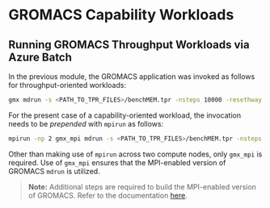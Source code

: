 # GROMACS Capability Workloads 

## Running GROMACS Throughput Workloads via Azure Batch 

In the previous module, the GROMACS application was invoked as follows for throughput-oriented workloads:

```bash
gmx mdrun -s <PATH_TO_TPR_FILES>/benchMEM.tpr -nsteps 10000 -resethway -cpt 1440   
```

For the present case of a capability-oriented workload, the invocation needs to be _prepended_ with `mpirun` as follows:

```bash
mpirun -np 2 gmx_mpi mdrun -s <PATH_TO_TPR_FILES>/benchMEM.tpr -nsteps 10000 -resethway -cpt 1440   
```

Other than making use of `mpirun` across two compute nodes, only `gmx_mpi` is required. Use of `gmx_mpi` ensures that the MPI-enabled version of GROMACS `mdrun` is utilized. 

> **Note:**
> Additional steps are required to build the MPI-enabled version of GROMACS. Refer to the documentation [here](https://manual.gromacs.org/documentation/current/install-guide/index.html#mpi-support).  
